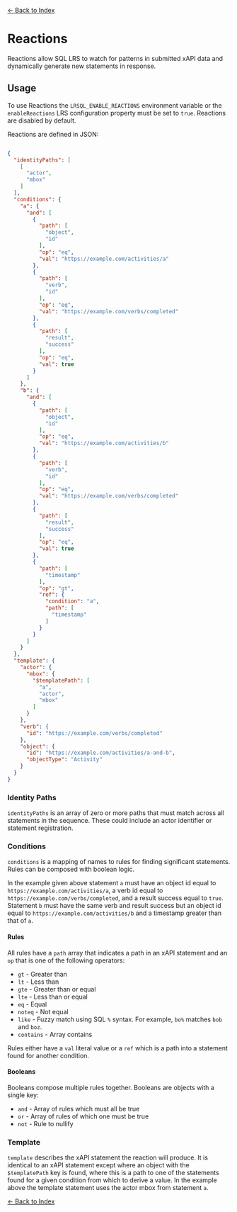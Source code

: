 [<- Back to Index](index.md)

# Reactions

Reactions allow SQL LRS to watch for patterns in submitted xAPI data and dynamically generate new statements in response.

## Usage

To use Reactions the `LRSQL_ENABLE_REACTIONS` environment variable or the `enableReactions` LRS configuration property must be set to `true`. Reactions are disabled by default.

Reactions are defined in JSON:

``` json

{
  "identityPaths": [
    [
      "actor",
      "mbox"
    ]
  ],
  "conditions": {
    "a": {
      "and": [
        {
          "path": [
            "object",
            "id"
          ],
          "op": "eq",
          "val": "https://example.com/activities/a"
        },
        {
          "path": [
            "verb",
            "id"
          ],
          "op": "eq",
          "val": "https://example.com/verbs/completed"
        },
        {
          "path": [
            "result",
            "success"
          ],
          "op": "eq",
          "val": true
        }
      ]
    },
    "b": {
      "and": [
        {
          "path": [
            "object",
            "id"
          ],
          "op": "eq",
          "val": "https://example.com/activities/b"
        },
        {
          "path": [
            "verb",
            "id"
          ],
          "op": "eq",
          "val": "https://example.com/verbs/completed"
        },
        {
          "path": [
            "result",
            "success"
          ],
          "op": "eq",
          "val": true
        },
        {
          "path": [
            "timestamp"
          ],
          "op": "gt",
          "ref": {
            "condition": "a",
            "path": [
              "timestamp"
            ]
          }
        }
      ]
    }
  },
  "template": {
    "actor": {
      "mbox": {
        "$templatePath": [
          "a",
          "actor",
          "mbox"
        ]
      }
    },
    "verb": {
      "id": "https://example.com/verbs/completed"
    },
    "object": {
      "id": "https://example.com/activities/a-and-b",
      "objectType": "Activity"
    }
  }
}


```

### Identity Paths

`identityPaths` is an array of zero or more paths that must match across all statements in the sequence. These could include an actor identifier or statement registration.

### Conditions

`conditions` is a mapping of names to rules for finding significant statements. Rules can be composed with boolean logic.

In the example given above statement `a` must have an object id equal to `https://example.com/activities/a`, a verb id equal to `https://example.com/verbs/completed`, and a result success equal to `true`. Statement `b` must have the same verb and result success but an object id equal to `https://example.com/activities/b` and a timestamp greater than that of `a`.

#### Rules

All rules have a `path` array that indicates a path in an xAPI statement and an `op` that is one of the following operators:

* `gt` - Greater than
* `lt` - Less than
* `gte` - Greater than or equal
* `lte` - Less than or equal
* `eq` - Equal
* `noteq` - Not equal
* `like` - Fuzzy match using SQL `%` syntax. For example, `bo%` matches `bob` and `boz`.
* `contains` - Array contains

Rules either have a `val` literal value or a `ref` which is a path into a statement found for another condition.

#### Booleans

Booleans compose multiple rules together. Booleans are objects with a single key:

* `and` - Array of rules which must all be true
* `or` - Array of rules of which one must be true
* `not` - Rule to nullify

### Template

`template` describes the xAPI statement the reaction will produce. It is identical to an xAPI statement except where an object with the `$templatePath` key is found, where this is a path to one of the statements found for a given condition from which to derive a value. In the example above the template statement uses the actor mbox from statement `a`.

[<- Back to Index](index.md)
